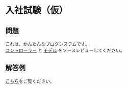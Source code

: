 # 入社試験（仮）

## 問題

これは、かんたんなブログシステムです。  
[コントローラー](src/AppBundle/Controller/ArticleController.php) と  [モデル](src/AppBundle/Model/ArticleModel.php) をソースレビューしてください。  

## 解答例

[こちら](docs/answer.md)をご覧ください。
